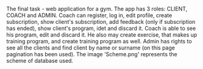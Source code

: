 The final task - web application for a gym.
The app has 3 roles: CLIENT, COACH and ADMIN.
Coach can register, log in, edit profile, create subscription, show client's subscription,
add feedback (only if subscription has ended), show client's program, idet and discard it.
Coach is able to see his program, edit and discard it. He also may create exercise, that makes up
training program, and create training program as well.
Admin has rights to see all the clients and find client by name or surname (on this page pagination has been used). 
The image 'Scheme.png' represents the scheme of database used.